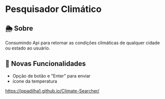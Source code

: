 # Pesquisador Climático

<h2>🌦️ Sobre</h2> 
Consumindo Api para retornar as condições climáticas de qualquer cidade ou estado ao usuário.

<h2>🚀 Novas Funcionalidades</h2>

- Opção de botão e "Enter" para enviar
- ícone da temperatura

https://jppadilha1.github.io/Climate-Searcher/
